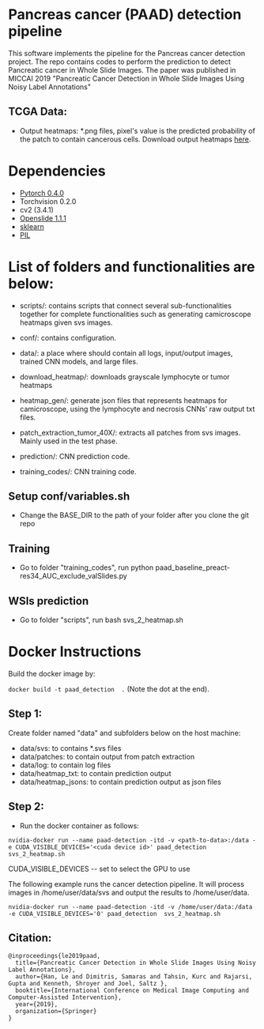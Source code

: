 # Pancreas cancer (PAAD) detection pipeline

This software implements the pipeline for the Pancreas cancer detection project. The repo contains codes to perform the prediction to detect Pancreatic cancer in Whole Slide Images. The paper was published in MICCAI 2019 "Pancreatic Cancer Detection in Whole Slide Images Using Noisy Label Annotations"

## TCGA Data:
+ Output heatmaps: *.png files, pixel's value is the predicted probability of the patch to contain cancerous cells. Download output heatmaps [here](https://drive.google.com/drive/folders/14z84TUy6R_UEEAdbXXOWNPzT0e2NKkOJ?usp=sharing).


# Dependencies

 - [Pytorch 0.4.0](http://pytorch.org/)
 - Torchvision 0.2.0
 - cv2 (3.4.1)
 - [Openslide 1.1.1](https://openslide.org/api/python/)
 - [sklearn](https://scikit-learn.org/stable/)
 - [PIL](https://pillow.readthedocs.io/en/3.1.x/reference/Image.html)

# List of folders and functionalities are below: 

- scripts/: contains scripts that connect several sub-functionalities together for complete functionalities such as generating camicroscope heatmaps given svs images.

- conf/: contains configuration. 

- data/: a place where should contain all logs, input/output images, trained CNN models, and large files. 

- download_heatmap/: downloads grayscale lymphocyte or tumor heatmaps

- heatmap_gen/: generate json files that represents heatmaps for camicroscope, using the lymphocyte and necrosis CNNs' raw output txt files. 

- patch_extraction_tumor_40X/: extracts all patches from svs images. Mainly used in the test phase. 

- prediction/: CNN prediction code. 

- training_codes/: CNN training code. 

## Setup conf/variables.sh
- Change the BASE_DIR to the path of your folder after you clone the git repo

## Training
- Go to folder "training_codes", run python paad_baseline_preact-res34_AUC_exclude_valSlides.py

## WSIs prediction
- Go to folder "scripts", run bash svs_2_heatmap.sh


# Docker Instructions

Build the docker image by: 

`docker build -t paad_detection  .`  (Note the dot at the end). 

## Step 1:
Create folder named "data" and subfolders below on the host machine:

- data/svs: to contains *.svs files
- data/patches: to contain output from patch extraction
- data/log: to contain log files
- data/heatmap_txt: to contain prediction output
- data/heatmap_jsons: to contain prediction output as json files

## Step 2:
- Run the docker container as follows: 

```
nvidia-docker run --name paad-detection -itd -v <path-to-data>:/data -e CUDA_VISIBLE_DEVICES='<cuda device id>' paad_detection  svs_2_heatmap.sh 
```

CUDA_VISIBLE_DEVICES -- set to select the GPU to use 

The following example runs the cancer detection pipeline. It will process images in /home/user/data/svs and output the results to /home/user/data. 

```
nvidia-docker run --name paad-detection -itd -v /home/user/data:/data -e CUDA_VISIBLE_DEVICES='0' paad_detection  svs_2_heatmap.sh
```

## Citation:
    @inproceedings{le2019paad,
      title={Pancreatic Cancer Detection in Whole Slide Images Using Noisy Label Annotations},
      author={Han, Le and Dimitris, Samaras and Tahsin, Kurc and Rajarsi, Gupta and Kenneth, Shroyer and Joel, Saltz },
      booktitle={International Conference on Medical Image Computing and Computer-Assisted Intervention},
      year={2019},
      organization={Springer}
    }


